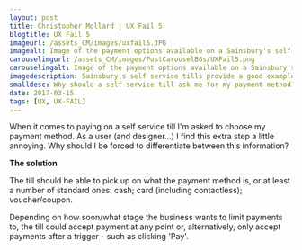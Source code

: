 ```yaml
---
layout: post
title: Christopher Mollard | UX Fail 5
blogtitle: UX Fail 5
imageurl: /assets_CM/images/uxfail5.JPG
imagealt: Image of the payment options available on a Sainsbury's self service till.
carouselimgurl: /assets_CM/images/PostCarouselBGs/UXFail5.png
carouselimgalt: Image of the payment options available on a Sainsbury's self service till.
imagedescription: Sainsbury's self service tills provide a good example of the many options that are displayed when paying.
smalldesc: Why should a self-service till ask me for my payment method?
date: 2017-03-15
tags: [UX, UX-FAIL]
---
```

<p>
When it comes to paying on a self service till I'm asked to choose my payment method. As a user (and designer...) I find this extra step a little annoying.  Why should I be forced to differentiate between this information?
</p>
<p>
<strong>
The solution
</strong>
</p>
<p>
The till should be able to pick up on what the payment method is, or at least a number of standard ones: cash; card (including contactless); voucher/coupon.
</p>
<p>
Depending on how soon/what stage the business wants to limit payments to, the till could accept payment at any point or, alternatively, only accept payments after a trigger - such as clicking 'Pay'. 
</p>